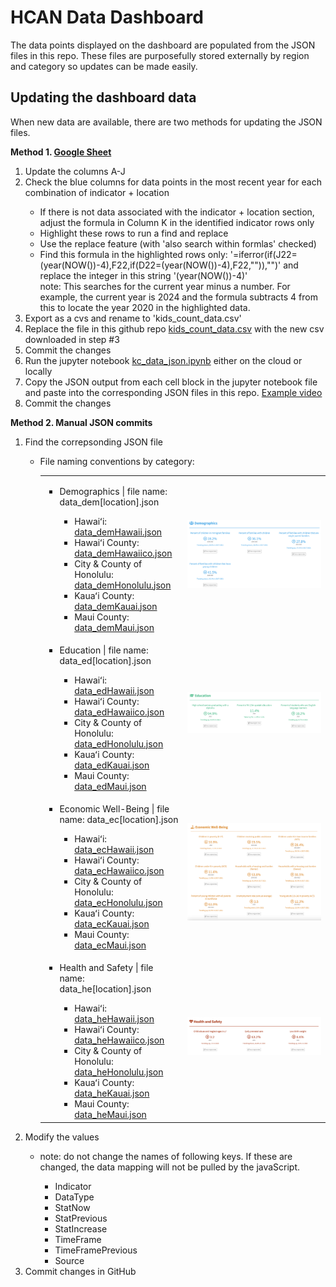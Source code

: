 <h1>HCAN Data Dashboard</h1>
The data points displayed on the dashboard are populated from the JSON files in this repo. These files are purposefully stored externally by region and category so updates can be made easily.
<h2>Updating the dashboard data</h2>
When new data are available, there are two methods for updating the JSON files.

<strong>Method 1. <a href="https://docs.google.com/spreadsheets/d/1Fu8wvaH2dYX3tfzBETkaeOHDT2i7hpRH9c4cQ7tFQ_c/edit?usp=sharing" target="_blank">Google Sheet</a></strong>
<ol>
  <li>Update the columns A-J</li>
  <li>Check the blue columns for data points in the most recent year for each combination of indicator + location</li>
  <ul>
    <li>If there is not data associated with the indicator + location section, adjust the formula in Column K in the identified indicator rows only</li>
    <li>Highlight these rows to run a find and replace</li>
    <li>Use the replace feature (with 'also search within formlas' checked)</li>
    <li>Find this formula in the highlighted rows only: '=iferror(if(J22=(year(NOW())-4),F22,if(D22=(year(NOW())-4),F22,"")),"")' and replace the integer in this string '(year(NOW())-4)' <br />note: This searches for the current year minus a number. For example, the current year is 2024 and the formula subtracts 4 from this to locate the year 2020 in the highlighted data.</li>
  </ul>
  <li>Export as a cvs and rename to 'kids_count_data.csv'</li>
  <li>Replace the file in this github repo <a href="https://github.com/kathanner/hcan/blob/main/kids_count_data.csv">kids_count_data.csv</a> with the new csv downloaded in step #3</li>
  <li>Commit the changes</li>
  <li>Run the jupyter notebook <a href="https://github.com/kathanner/hcan/blob/main/kc_data_json.ipynb">kc_data_json.ipynb</a> either on the cloud or locally</li>
  <li>Copy the JSON output from each cell block in the jupyter notebook file and paste into the corresponding JSON files in this repo. <a href="https://www.loom.com/share/f4e8689177a744ad85bf02b9fabb6ec9?sid=200cc6d5-d1de-489e-be6c-9c3e18b86b56" target="_blank">Example video</a></li>
  <li>Commit the changes</li>
</ol>


<strong>Method 2. Manual JSON commits</strong>
<ol>
  <li>Find the correpsonding JSON file</li>
  <ul>
    <li>File naming conventions by category:</li>
    <table>
      <tr>
        <td width="50%">
    <ul>
      <li>Demographics | file name: data_dem[location].json</li>
      <ul>
        <li>Hawaiʻi: <a href="https://github.com/kathanner/hcan/blob/main/data_demHawaii.json">data_demHawaii.json</a></li>
        <li>Hawaiʻi County: <a href="https://github.com/kathanner/hcan/blob/main/data_demHawaiico.json">data_demHawaiico.json</a></li>
        <li>City & County of Honolulu: <a href="https://github.com/kathanner/hcan/blob/main/data_demHonolulu.json">data_demHonolulu.json</a></li>
        <li>Kauaʻi County: <a href="https://github.com/kathanner/hcan/blob/main/data_demKauai.json">data_demKauai.json</a></li>
        <li>Maui County: <a href="https://github.com/kathanner/hcan/blob/main/data_demMaui.json">data_demMaui.json</a></li>
      </ul>
    </ul>
        </td>
        <td>
          <img src="https://github.com/kathanner/hcan/blob/main/references/demographics.png" />
        </td>
      </tr>
      <tr>
        <td width="50%">    
    <ul>
      <li>Education | file name: data_ed[location].json</li>
      <ul>
        <li>Hawaiʻi: <a href="https://github.com/kathanner/hcan/blob/main/data_edHawaii.json">data_edHawaii.json</a></li>
        <li>Hawaiʻi County: <a href="https://github.com/kathanner/hcan/blob/main/data_edHawaiico.json">data_edHawaiico.json</a></li>
        <li>City & County of Honolulu: <a href="https://github.com/kathanner/hcan/blob/main/data_edHonolulu.json">data_edHonolulu.json</a></li>
        <li>Kauaʻi County: <a href="https://github.com/kathanner/hcan/blob/main/data_edKauai.json">data_edKauai.json</a></li>
        <li>Maui County: <a href="https://github.com/kathanner/hcan/blob/main/data_edMaui.json">data_edMaui.json</a></li>
      </ul>
    </ul>
          <td>
          <img src="https://github.com/kathanner/hcan/blob/main/references/education.png" />
        </td>
      </tr>
      <tr>
        <td width="50%">
    <ul>
      <li>Economic Well-Being | file name: data_ec[location].json</li>
      <ul>
        <li>Hawaiʻi: <a href="https://github.com/kathanner/hcan/blob/main/data_ecHawaii.json">data_ecHawaii.json</a></li>
        <li>Hawaiʻi County: <a href="https://github.com/kathanner/hcan/blob/main/data_ecHawaiico.json">data_ecHawaiico.json</a></li>
        <li>City & County of Honolulu: <a href="https://github.com/kathanner/hcan/blob/main/data_ecHonolulu.json">data_ecHonolulu.json</a></li>
        <li>Kauaʻi County: <a href="https://github.com/kathanner/hcan/blob/main/data_ecKauai.json">data_ecKauai.json</a></li>
        <li>Maui County: <a href="https://github.com/kathanner/hcan/blob/main/data_ecMaui.json">data_ecMaui.json</a></li>
      </ul>
    </ul>
        </td>
        <td>
          <img src="https://github.com/kathanner/hcan/blob/main/references/economic.png" />
        </td>
      </tr>
      <tr>
        <td width="50%">
    <ul>
      <li>Health and Safety | file name: data_he[location].json</li>
      <ul>
        <li>Hawaiʻi: <a href="https://github.com/kathanner/hcan/blob/main/data_heHawaii.json">data_heHawaii.json</a></li>
        <li>Hawaiʻi County: <a href="https://github.com/kathanner/hcan/blob/main/data_heHawaiico.json">data_heHawaiico.json</a></li>
        <li>City & County of Honolulu: <a href="https://github.com/kathanner/hcan/blob/main/data_heHonolulu.json">data_heHonolulu.json</a></li>
        <li>Kauaʻi County: <a href="https://github.com/kathanner/hcan/blob/main/data_heKauai.json">data_heKauai.json</a></li>
        <li>Maui County: <a href="https://github.com/kathanner/hcan/blob/main/data_heMaui.json">data_heMaui.json</a></li>
      </ul>
    </ul>
        </td>
        <td>
          <img src="https://github.com/kathanner/hcan/blob/main/references/healthandsafety.png" />
        </td>
      </tr>
    </table>
  </ul>
      </td>
      </tr>
  <li>Modify the values</li>
  <ul>
    <li>note: do not change the names of following keys. If these are changed, the data mapping will not be pulled by the javaScript.</li>
    <ul>
      <li>Indicator</li>
        <li>DataType</li>
        <li>StatNow</li>
        <li>StatPrevious</li>
        <li>StatIncrease</li>
        <li>TimeFrame</li>
        <li>TimeFramePrevious</li>
        <li>Source</li>
    </ul>
  </ul>
  <li>Commit changes in GitHub</li>
</ol>
